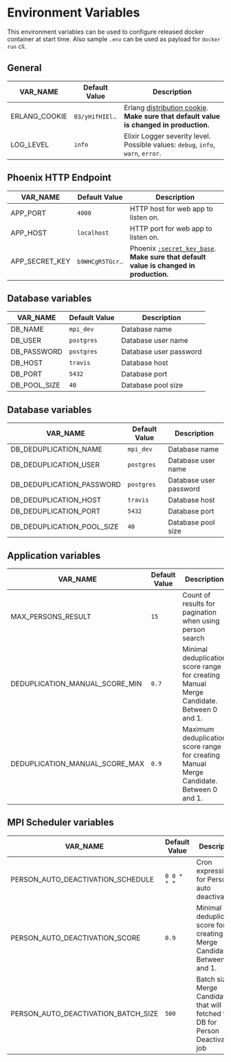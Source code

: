 # Environment Variables

This environment variables can be used to configure released docker container at start time.
Also sample `.env` can be used as payload for `docker run` cli.

## General

| VAR_NAME      | Default Value           | Description |
| ------------- | ----------------------- | ----------- |
| ERLANG_COOKIE | `03/yHifHIEl`..         | Erlang [distribution cookie](http://erlang.org/doc/reference_manual/distributed.html). **Make sure that default value is changed in production.** |
| LOG_LEVEL     | `info` | Elixir Logger severity level. Possible values: `debug`, `info`, `warn`, `error`. |

## Phoenix HTTP Endpoint

| VAR_NAME      | Default Value | Description |
| ------------- | ------------- | ----------- |
| APP_PORT          | `4000`        | HTTP host for web app to listen on. |
| APP_HOST          | `localhost`   | HTTP port for web app to listen on. |
| APP_SECRET_KEY    | `b9WHCgR5TGcr`.. | Phoenix [`:secret_key_base`](https://hexdocs.pm/phoenix/Phoenix.Endpoint.html). **Make sure that default value is changed in production.** |

## Database variables

| VAR_NAME      | Default Value | Description |
| ------------- | ------------- | ----------- |
| DB_NAME | `mpi_dev` | Database name |
| DB_USER | `postgres` | Database user name |
| DB_PASSWORD | `postgres` | Database user password |
| DB_HOST | `travis` | Database host |
| DB_PORT | `5432` | Database port |
| DB_POOL_SIZE | `40` | Database pool size |

## Database variables

| VAR_NAME      | Default Value | Description |
| ------------- | ------------- | ----------- |
| DB_DEDUPLICATION_NAME | `mpi_dev` | Database name |
| DB_DEDUPLICATION_USER | `postgres` | Database user name |
| DB_DEDUPLICATION_PASSWORD | `postgres` | Database user password |
| DB_DEDUPLICATION_HOST | `travis` | Database host |
| DB_DEDUPLICATION_PORT | `5432` | Database port |
| DB_DEDUPLICATION_POOL_SIZE | `40` | Database pool size |

## Application variables
| VAR_NAME                       | Default Value | Description |
| ------------------------------ | ------------- | ----------- |
| MAX_PERSONS_RESULT             | `15`          | Count of results for pagination when using person search | 
| DEDUPLICATION_MANUAL_SCORE_MIN | `0.7`         | Minimal deduplication score range for creating Manual Merge Candidate. Between 0 and 1.
| DEDUPLICATION_MANUAL_SCORE_MAX | `0.9`         | Maximum deduplication score range for creating Manual Merge Candidate. Between 0 and 1.

## MPI Scheduler variables
| VAR_NAME                            | Default Value | Description |
| ----------------------------------- | ------------- | ----------- |
| PERSON_AUTO_DEACTIVATION_SCHEDULE   | `0 0 * * *`   | Cron expression for Person auto deactivation |
| PERSON_AUTO_DEACTIVATION_SCORE      | `0.9`         | Minimal deduplication score for creating Merge Candidate. Between 0 and 1. 
| PERSON_AUTO_DEACTIVATION_BATCH_SIZE | `500`         | Batch size of Merge Candidates, that will fetched from DB for Person Deactivation job |

